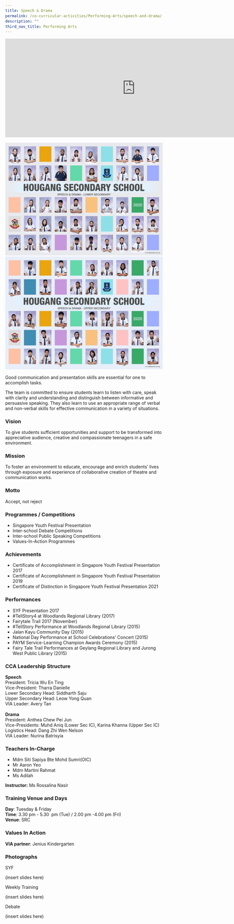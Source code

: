 ```yaml
---
title: Speech & Drama
permalink: /co-curricular-activities/Performing-Arts/speech-and-drama/
description: ""
third_nav_title: Performing Arts
---
```

<center><iframe width="830" height="315" src="https://www.youtube.com/embed/zmOjsWBSdo0" title="2022 Speech&Drama Open House" frameborder="0" allow="accelerometer; autoplay; clipboard-write; encrypted-media; gyroscope; picture-in-picture" allowfullscreen></iframe></center>

![](/images/speech%20and%20drama-lower%20i.jpeg)
![](/images/speech%20and%20drama-upper%20i.jpeg)

Good communication and presentation skills are essential for one to accomplish tasks.
  

The team is committed to ensure students learn to listen with care, speak with clarity and understanding and distinguish between informative and persuasive speaking. They also learn to use an appropriate range of verbal and non-verbal skills for effective communication in a variety of situations.
  

### Vision

To give students sufficient opportunities and support to be transformed into appreciative audience, creative and compassionate teenagers in a safe environment. 

### Mission

To foster an environment to educate, encourage and enrich students’ lives through exposure and experience of collaborative creation of theatre and communication works. 

### Motto

Accept, not reject

### Programmes / Competitions

*   Singapore Youth Festival Presentation
*   Inter-school Debate Competitions
*   Inter-school Public Speaking Competitions
*   Values-In-Action Programmes

### Achievements

*   Certificate of Accomplishment in Singapore Youth Festival Presentation 2017
*   Certificate of Accomplishment in Singapore Youth Festival Presentation 2019
*   Certificate of Distinction in Singapore Youth Festival Presentation 2021

### Performances

*   SYF Presentation 2017
*   #TellStory4 at Woodlands Regional Library (2017)
*   Fairytale Trail 2017 (November)
*   #TellStory Performance at Woodlands Regional Library (2015)
*   Jalan Kayu Community Day (2015)
*   National Day Performance at School Celebrations’ Concert (2015)
*   PAYM Service-Learning Champion Awards Ceremony (2015)
*   Fairy Tale Trail Performances at Geylang Regional Library and Jurong West Public Library (2015)


### CCA Leadership Structure

**Speech**  
President: Tricia Wu En Ting  
Vice-President: Tharra Danielle  
Lower Secondary Head: Siddharth Saju  
Upper Secondary Head: Leow Yong Quan  
VIA Leader: Avery Tan  
   
**Drama**  
President: Anthea Chew Pei Jun  
Vice-Presidents: Muhd Aniq (Lower Sec IC), Karina Khanna (Upper Sec IC)  
Logistics Head: Dang Zhi Wen Nelson  
VIA Leader: Nurina Batrisyia  

### Teachers In-Charge

*   Mdm Siti Sapiya Bte Mohd Sumri(OIC)
*   Mr Aaron Yeo
*   Mdm Martini Rahmat
*   Ms Adilah

**Instructor:** Ms Rossalina Nasir

### Training Venue and Days

**Day**: Tuesday & Friday  
**Time**: 3.30 pm - 5.30  pm (Tue) / 2.00 pm -4.00 pm (Fri)  
**Venue**: SRC

### Values In Action


**VIA partner**: Jenius Kindergarten

### Photographs

SYF

(insert slides here)


Weekly Training


(insert slides here)

Debate

(insert slides here)